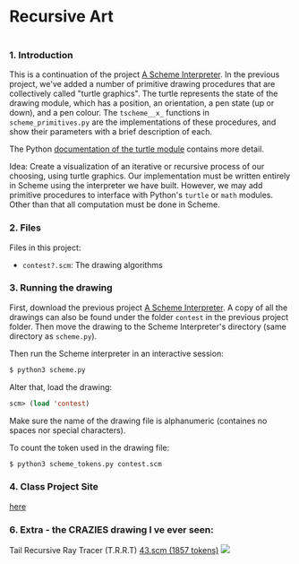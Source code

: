 # Recursive Art
![]()

### 1. Introduction
This is a continuation of the project [A Scheme Interpreter].
In the previous project, we've added a number of primitive drawing procedures that are collectively called "turtle graphics". The turtle represents the state of the drawing module, which has a position, an orientation, a pen state (up or down), and a pen colour. The `tscheme__x_` functions in `scheme_primitives.py` are the implementations of these procedures, and show their parameters with a brief description of each.

The Python [documentation of the turtle module] contains more detail.

Idea: Create a visualization of an iterative or recursive process of our choosing, using turtle graphics. Our implementation must be written entirely in Scheme using the interpreter we have built. However, we may add primitive procedures to interface with Python's `turtle` or `math` modules. Other than that all computation must be done in Scheme.

### 2. Files

Files in this project:

* `contest?.scm`: The drawing algorithms

### 3. Running the drawing

First, download the previous project [A Scheme Interpreter]. A copy of all the drawings can also be found under the folder `contest` in the previous project folder. Then move the drawing to the Scheme Interpreter's directory (same directory as `scheme.py`).

Then run the Scheme interpreter in an interactive session:
```sh
$ python3 scheme.py
```

Alter that, load the drawing:
```lisp
scm> (load 'contest)
```

Make sure the name of the drawing file is alphanumeric (containes no spaces nor special characters).

To count the token used in the drawing file:
```sh
$ python3 scheme_tokens.py contest.scm
```


### 4. Class Project Site
[here]

### 6. Extra - the CRAZIES drawing I ve ever seen:


Tail Recursive Ray Tracer (T.R.R.T) [43.scm (1857 tokens)]
![](http://inst.eecs.berkeley.edu/~cs61a/fa13/proj/scheme_contest_gallery/43.png)

[here]: <http://61a-su15-website.github.io/proj/scheme_contest/>
[A Scheme Interpreter]: <https://github.com/timkchan/scheme>
[documentation of the turtle module]: <https://docs.python.org/release/3.2/library/turtle.html>
[43.scm (1857 tokens)]: <http://inst.eecs.berkeley.edu/~cs61a/fa13/proj/scheme_contest_gallery/43.scm>